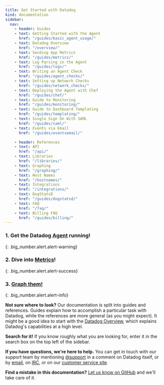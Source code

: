 ```yaml
---
title: Get Started with Datadog
kind: documentation
sidebar:
  nav:
    - header: Guides
    - text: Getting Started with the Agent
      href: "/guides/basic_agent_usage/"
    - text: Datadog Overview
      href: "/overview/"
    - text: Sending App Metrics
      href: "/guides/metrics/"
    - text: Log Parsing in the Agent
      href: "/guides/logs/"
    - text: Writing an Agent Check
      href: "/guides/agent_checks/"
    - text: Setting up Network Checks
      href: "/guides/network_checks/"
    - text: Deploying the Agent with Chef
      href: "/guides/chef/"
    - text: Guide to Monitoring
      href: "/guides/monitoring/"
    - text: Guide to Dashboard Templating
      href: "/guides/templating/"
    - text: Single Sign On With SAML
      href: "/guides/saml/"
    - text: Events via Email
      href: "/guides/eventsemail/"

    - header: References
    - text: API
      href: "/api/"
    - text: Libraries
      href: "/libraries/"
    - text: Graphing
      href: "/graphing/"
    - text: Host Names
      href: "/hostnames/"
    - text: Integrations
      href: "/integrations/"
    - text: DogStatsD
      href: "/guides/dogstatsd/"
    - text: FAQ
      href: "/faq/"
    - text: Billing FAQ
      href: "/guides/billing/"
---
```


### 1. Get the Datadog [Agent][1] running!
{: .big_number.alert.alert-warning}

### 2. Dive into [Metrics][2]!
{: .big_number.alert.alert-success}

### 3. [Graph them!][3]
{: .big_number.alert.alert-info}


**Not sure where to look?** Our documentation is split into guides and references. Guides explain how to
accomplish a particular task with Datadog, while the references are more general (as you might expect).
It might be a good idea to start with the [Datadog Overview][4], which explains Datadog's
capabilities at a high level.

**Search for it!** If you know roughly what you are looking for, enter it in the search box on the top left of the sidebar.

**If you have questions, we're here to help.** You can get in touch with
our support team by mentioning [@support][5] in a comment on Datadog itself, or by
[email][6], on [IRC][7], or on our [customer service site][8].

**Find a mistake in this documentation?** [Let us know on GitHub][9]
and we'll take care of it.

[1]: https://app.datadoghq.com/account/settings#agent
[2]: /guides/metrics/
[3]: /graphing/
[4]: /overview/
[5]: http://help.datadoghq.com/customer/portal/questions/913177--notification-in-datadog
[6]: /help/#email
[7]: /help/#irc
[8]: /help/#desk
[9]: https://github.com/DataDog/documentation/issues
